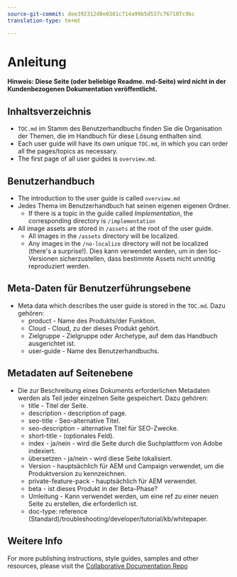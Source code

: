 ```yaml
---
source-git-commit: dee392312d8e0381c714a99b5d537c767107c9bc
translation-type: tm+mt

---
```

# Anleitung

**Hinweis: Diese Seite (oder beliebige Readme. md-Seite) wird nicht in der Kundenbezogenen Dokumentation veröffentlicht.**

## Inhaltsverzeichnis

+ `TOC.md` im Stamm des Benutzerhandbuchs finden Sie die Organisation der Themen, die im Handbuch für diese Lösung enthalten sind.
+ Each user guide will have its own unique `TOC.md`, in which you can order all the pages/topics as necessary.
+ The first page of all user guides is `overview.md`.

## Benutzerhandbuch

+ The introduction to the user guide is called `overview.md`
+ Jedes Thema im Benutzerhandbuch hat seinen eigenen eigenen Ordner.
   + If there is a topic in the guide called *Implementation*, the corresponding directory is `/implementation`
+ All image assets are stored in `/assets` at the root of the user guide.
   + All images in the `/assets` directory will be localized.
   + Any images in the `/no-localize` directory will not be localized (there's a surprise!). Dies kann verwendet werden, um in den loc-Versionen sicherzustellen, dass bestimmte Assets nicht unnötig reproduziert werden.

## Meta-Daten für Benutzerführungsebene

+ Meta data which describes the user guide is stored in the `TOC.md`. Dazu gehören:
   + product - Name des Produkts/der Funktion.
   + Cloud - Cloud, zu der dieses Produkt gehört.
   + Zielgruppe - Zielgruppe oder Archetype, auf dem das Handbuch ausgerichtet ist.
   + user-guide - Name des Benutzerhandbuchs.

## Metadaten auf Seitenebene

+ Die zur Beschreibung eines Dokuments erforderlichen Metadaten werden als Teil jeder einzelnen Seite gespeichert. Dazu gehören:
   + title - Titel der Seite.
   + description - description of page.
   + seo-title - Seo-alternative Titel.
   + seo-description - alternative Titel für SEO-Zwecke.
   + short-title - (optionales Feld).
   + index - ja/nein - wird die Seite durch die Suchplattform von Adobe indexiert.
   + übersetzen - ja/nein - wird diese Seite lokalisiert.
   + Version - hauptsächlich für AEM und Campaign verwendet, um die Produktversion zu kennzeichnen.
   + private-feature-pack - hauptsächlich für AEM verwendet.
   + beta - ist dieses Produkt in der Beta-Phase?
   + Umleitung - Kann verwendet werden, um eine ref zu einer neuen Seite zu erstellen, die erforderlich ist.
   + doc-type: reference (Standard)/troubleshooting/developer/tutorial/kb/whitepaper.

## Weitere Info

For more publishing instructions, style guides, samples and other resources, please visit the [Collaborative Documentation Repo](https://git.corp.adobe.com/AdobeDocs/collaborative-doc-instructions)
